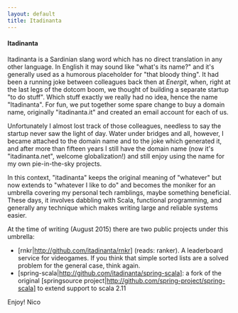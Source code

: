 ```yaml
---
layout: default
title: Itadinanta
---
```


#### Itadinanta

Itadinanta is a Sardinian slang word which has no direct translation in any other language. In English it may sound like "what's its name?" and it's generally used as a humorous placeholder for "that bloody thing". It had been a running joke between colleagues back then at *Energit*, when, right at the last legs of the dotcom boom, we thought of building a separate startup "to do stuff". Which stuff exactly we really had no idea, hence the name "Itadinanta". For fun, we put together some spare change to buy a domain name, originally "itadinanta.it" and created an email account for each of us.

Unfortunately I almost lost track of those colleagues, needless to say the startup never saw the light of day. Water under bridges and all, however, I became attached to the domain name and to the joke which generated it, and after more than fifteen years I still have the domain name (now it's "itadinanta.net", welcome globalization!) and still enjoy using the name for my own pie-in-the-sky projects.

In this context, "itadinanta" keeps the original meaning of "whatever" but now extends to "whatever I like to do" and becomes the moniker for an umbrella covering my personal tech ramblings, maybe something beneficial. These days, it involves dabbling with Scala, functional programming, and generally any technique which makes writing large and reliable systems easier.

At the time of writing (August 2015) there are two public projects under this umbrella:

- [rnkr|http://github.com/itadinanta/rnkr] (reads: ranker). A leaderboard service for videogames. If you think that simple sorted lists are a solved problem for the general case, think again.
- [spring-scala|http://github.com/itadinanta/spring-scala]: a fork of the original [springsource project|http://github.com/spring-project/spring-scala] to extend support to scala 2.11

Enjoy!
Nico
